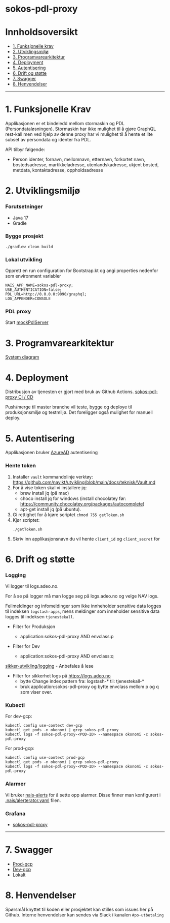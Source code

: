 # sokos-pdl-proxy

# Innholdsoversikt

* [1. Funksjonelle krav](#1-funksjonelle-krav)
* [2. Utviklingsmiljø](#2-utviklingsmiljø)
* [3. Programvarearkitektur](#3-programvarearkitektur)
* [4. Deployment](#4-deployment)
* [5. Autentisering](#5-autentisering)
* [6. Drift og støtte](#6-drift-og-støtte)
* [7. Swagger](#7-swagger)
* [8. Henvendelser](#7-henvendelser)

---

# 1. Funksjonelle Krav

Applikasjonen er et bindeledd mellom stormaskin og PDL (Persondataløsningen). Stormaskin har ikke mulighet til å gjøre
GraphQL rest-kall men ved hjelp av denne proxy har vi mulighet til å hente et lite subset av persondata og identer fra
PDL.

API tilbyr følgende:

- Person identer, fornavn, mellomnavn, etternavn, forkortet navn, bostedsadresse, martikkeladresse, utenlandskadresse,
  ukjent bosted, metdata, kontaktadresse, oppholdsadresse

# 2. Utviklingsmiljø

### Forutsetninger

* Java 17
* Gradle

### Bygge prosjekt

`./gradlew clean build`

### Lokal utvikling

Opprett en run configuration for Bootstrap.kt og angi properties nedenfor som environment variabler

```properties
NAIS_APP_NAME=sokos-pdl-proxy;
USE_AUTHENTICATION=false;
PDL_URL=http://0.0.0.0:9090/graphql;
LOG_APPENDER=CONSOLE
```

### PDL proxy

Start [mockPdlServer](src/test/kotlin/devtools/mockPdlServer.kt)

# 3. Programvarearkitektur

[System diagram](./dokumentasjon/system-diagram.md)

# 4. Deployment

Distribusjon av tjenesten er gjort med bruk av Github Actions.
[sokos-pdl-proxy CI / CD](https://github.com/navikt/sokos-pdl-proxy/actions)

Push/merge til master branche vil teste, bygge og deploye til produksjonsmiljø og testmiljø.
Det foreligger også mulighet for manuell deploy.

# 5. Autentisering

Applikasjonen bruker [AzureAD](https://docs.nais.io/security/auth/azure-ad/) autentisering

### Hente token

1. Installer `vault` kommandolinje verktøy: https://github.com/navikt/utvikling/blob/main/docs/teknisk/Vault.md
2. For å vise token skal vi installere jq:
    - brew install jq (på mac)
    - choco install jq for windows (install chocolatey før: https://community.chocolatey.org/packages/autocomplete)
    - apt-get install jq (på ubuntu).
3. Gi rettighet for å kjøre scriptet `chmod 755 getToken.sh`
4. Kjør scriptet:
   ```
   ./getToken.sh
   ```
4. Skriv inn applikasjonsnavn du vil hente `client_id` og `client_secret` for

# 6. Drift og støtte

### Logging

Vi logger til logs.adeo.no.

For å se på logger må man logge seg på logs.adeo.no og velge NAV logs.

Feilmeldinger og infomeldinger som ikke innheholder sensitive data logges til indeksen `logstash-apps`, mens meldinger
som inneholder sensitive data logges til indeksen `tjenestekall`.

- Filter for Produksjon
    * application:sokos-pdl-proxy AND envclass:p

- Filter for Dev
    * application:sokos-pdl-proxy AND envclass:q

[sikker-utvikling/logging](https://sikkerhet.nav.no/docs/sikker-utvikling/logging) - Anbefales å lese

- Filter for sikkerhet logs på https://logs.adeo.no
    * bytte Change index pattern fra: logstash-* til: tjenestekall-*
    * bruk application:sokos-pdl-proxy og bytte envclass mellom p og q som viser over.

### Kubectl

For dev-gcp:

```shell script
kubectl config use-context dev-gcp
kubectl get pods -n okonomi | grep sokos-pdl-proxy
kubectl logs -f sokos-pdl-proxy-<POD-ID> --namespace okonomi -c sokos-pdl-proxy
```

For prod-gcp:

```shell script
kubectl config use-context prod-gcp
kubectl get pods -n okonomi | grep sokos-pdl-proxy
kubectl logs -f sokos-pdl-proxy-<POD-ID> --namespace okonomi -c sokos-pdl-proxy
```

### Alarmer

Vi bruker [nais-alerts](https://doc.nais.io/observability/alerts) for å sette opp alarmer. Disse finner man konfigurert
i [.nais/alerterator.yaml](.nais/alerterator.yaml) filen.

### Grafana

- [sokos-pdl-proxy](https://grafana.nais.io/d/ytprGMj7z/sokos-pdl-proxy?orgId=1&refresh=30s)

---

# 7. Swagger

- [Prod-gcp](https://sokos-pdl-proxy.intern.nav.no/pdl-proxy/api/pdl-proxy/v1/docs)
- [Dev-gcp](https://sokos-pdl-proxy.dev.intern.nav.no/api/pdl-proxy/v1/docs)
- [Lokalt](http://0.0.0.0:8080/api/pdl-proxy/v1/docs)

# 8. Henvendelser

Spørsmål knyttet til koden eller prosjektet kan stilles som issues her på Github.
Interne henvendelser kan sendes via Slack i kanalen `#po-utbetaling`